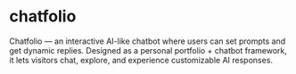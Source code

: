 # chatfolio
Chatfolio — an interactive AI-like chatbot where users can set prompts and get dynamic replies. Designed as a personal portfolio + chatbot framework, it lets visitors chat, explore, and experience customizable AI responses.
